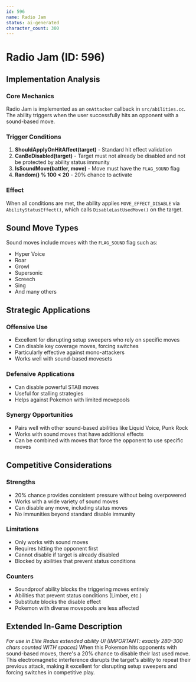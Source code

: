 ```yaml
---
id: 596
name: Radio Jam
status: ai-generated
character_count: 300
---
```


# Radio Jam (ID: 596)

## Implementation Analysis

### Core Mechanics
Radio Jam is implemented as an `onAttacker` callback in `src/abilities.cc`. The ability triggers when the user successfully hits an opponent with a sound-based move.

### Trigger Conditions
1. **ShouldApplyOnHitAffect(target)** - Standard hit effect validation
2. **CanBeDisabled(target)** - Target must not already be disabled and not be protected by ability status immunity
3. **IsSoundMove(battler, move)** - Move must have the `FLAG_SOUND` flag
4. **Random() % 100 < 20** - 20% chance to activate

### Effect
When all conditions are met, the ability applies `MOVE_EFFECT_DISABLE` via `AbilityStatusEffect()`, which calls `DisableLastUsedMove()` on the target.

## Sound Move Types
Sound moves include moves with the `FLAG_SOUND` flag such as:
- Hyper Voice
- Roar
- Growl
- Supersonic
- Screech
- Sing
- And many others

## Strategic Applications

### Offensive Use
- Excellent for disrupting setup sweepers who rely on specific moves
- Can disable key coverage moves, forcing switches
- Particularly effective against mono-attackers
- Works well with sound-based movesets

### Defensive Applications
- Can disable powerful STAB moves
- Useful for stalling strategies
- Helps against Pokemon with limited movepools

### Synergy Opportunities
- Pairs well with other sound-based abilities like Liquid Voice, Punk Rock
- Works with sound moves that have additional effects
- Can be combined with moves that force the opponent to use specific moves

## Competitive Considerations

### Strengths
- 20% chance provides consistent pressure without being overpowered
- Works with a wide variety of sound moves
- Can disable any move, including status moves
- No immunities beyond standard disable immunity

### Limitations
- Only works with sound moves
- Requires hitting the opponent first
- Cannot disable if target is already disabled
- Blocked by abilities that prevent status conditions

### Counters
- Soundproof ability blocks the triggering moves entirely
- Abilities that prevent status conditions (Limber, etc.)
- Substitute blocks the disable effect
- Pokemon with diverse movepools are less affected

## Extended In-Game Description
*For use in Elite Redux extended ability UI (IMPORTANT: exactly 280-300 chars counted WITH spaces)*
When this Pokemon hits opponents with sound-based moves, there's a 20% chance to disable their last used move. This electromagnetic interference disrupts the target's ability to repeat their previous attack, making it excellent for disrupting setup sweepers and forcing switches in competitive play.